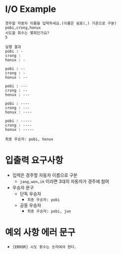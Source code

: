 # I/O Example

```
경주할 자동차 이름을 입력하세요.(이름은 쉼표(,) 기준으로 구분)
pobi,crong,honux
시도할 회수는 몇회인가요?
5

실행 결과
pobi : -
crong :
honux : -

pobi : --
crong : -
honux : --

pobi : ---
crong : --
honux : ---

pobi : ----
crong : ---
honux : ----

pobi : -----
crong : ----
honux : -----

최종 우승자: pobi, honux
```

# 입출력 요구사항

- 입력은 경주할 자동차 이름으로 구분
  - `jang,won,ik` 이라면 3대의 자동차가 경주에 참여
- 우승자 문구
  - 단독 우승자
    - `최종 우승자: pobi`
  - 공동 우승자
    - `최종 우승자: pobi, jun`

# 예외 사항 에러 문구

- `[ERROR] 시도 횟수는 숫자여야 한다.`
